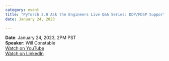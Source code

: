 ```yaml
---
category: event
title: "PyTorch 2.0 Ask the Engineers Live Q&A Series: DDP/FDSP Support"
date: January 24, 2023

---
```


**Date**: January 24, 2023, 2PM  PST  
**Speaker**: Will Constable  
[Watch on YouTube](https://www.youtube.com/watch?v=6S4tH9qEswo)  
[Watch on LinkedIn](https://www.linkedin.com/video/event/urn:li:ugcPost:7023384711771160577/?utm_content=235500656&utm_medium=social&utm_source=twitter&hss_channel=tw-776585502606721024)  
